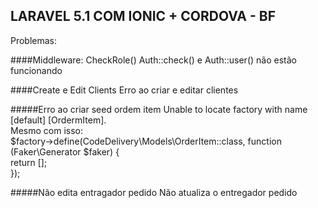 ## LARAVEL 5.1 COM IONIC + CORDOVA - BF

Problemas:

####Middleware: CheckRole()
Auth::check() e Auth::user() não estão funcionando

####Create e Edit Clients
Erro ao criar e editar clientes

#####Erro ao criar seed ordem item
Unable to locate factory with name [default] [OrdermItem].
<br>
Mesmo com isso: 
<br>
$factory->define(CodeDelivery\Models\OrderItem::class, function (Faker\Generator $faker) {<br>
    return [];<br>
});

#####Não edita entragador pedido
Não atualiza o entregador pedido